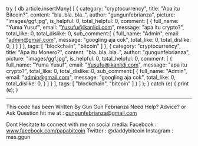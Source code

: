 try {
  db.article.insertMany( 
    [       {
         category: "cryptocurrency", 
         title: "Apa itu Bitcoin?", 
         content: "bla..bla..bla..", 
         author: "gungunfebrianza", 
         picture: "images/ggf.jpg",
         is_helpful: 0,
         total_helpful: 0, 
         comment: [
            {
               full_name: "Yuma Yusuf", 
               email: "Yusufu@ikanlidi.com", 
               message: "apa itu crypto?",
               total_like: 0,
               total_dislike: 0, 
               sub_comment:[
                  {
                     full_name: "Admin", 
                     email: "admin@gmail.com", 
                     message: "googling aja cok",
                     total_like: 0,
                     total_dislike: 0,
                  }
               ]
            }
         ], 
         tags: [
            "blockchain", 
            "bitcoin"
         ] 
      },
            {
         category: "cryptocurrency", 
         title: "Apa itu Monero?", 
         content: "bla..bla..bla..", 
         author: "gungunfebrianza", 
         picture: "images/ggf.jpg",
         is_helpful: 0,
         total_helpful: 0, 
         comment: [
            {
               full_name: "Yuma Yusuf", 
               email: "Yusufu@ikanlidi.com", 
               message: "apa itu crypto?",
               total_like: 0,
               total_dislike: 0, 
               sub_comment:[
                  {
                     full_name: "Admin", 
                     email: "admin@gmail.com", 
                     message: "googling aja cok",
                     total_like: 0,
                     total_dislike: 0,
                  }
               ]
            }
         ], 
         tags: [
            "blockchain", 
            "bitcoin"
         ] 
      }
    ] );
} catch (e) {
print (e);
}

--------------------------------------------------

This code has been Written By Gun Gun Febrianza
Need Help? Advice? or Ask Question hit me at :
gungunfebrianza@gmail.com

Dont Hesitate to connect with me on social media:
Facebook : www.facebook.com/papabitcoin
Twitter : @daddybitcoin
Instagram : mas.ggun